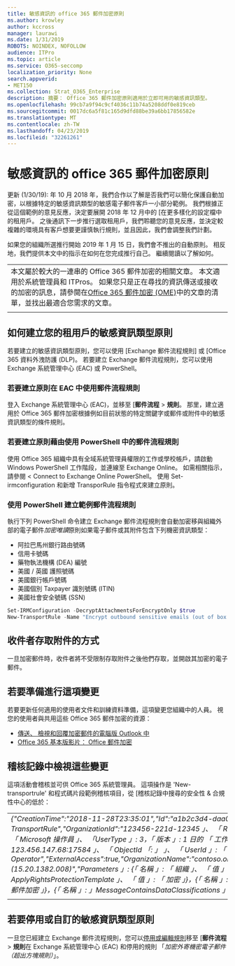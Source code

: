```yaml
---
title: 敏感資訊的 office 365 郵件加密原則
ms.author: krowley
author: kccross
manager: laurawi
ms.date: 1/31/2019
ROBOTS: NOINDEX, NOFOLLOW
audience: ITPro
ms.topic: article
ms.service: O365-seccomp
localization_priority: None
search.appverid:
- MET150
ms.collection: Strat_O365_Enterprise
description: 摘要： Office 365 郵件加密原則適用於立即可用的敏感資訊類型。
ms.openlocfilehash: 99cb7a9f94c9cf4036c11b74a5208ddf0e819ceb
ms.sourcegitcommit: 0017dc6a5f81c165d9dfd88be39a6bb17856582e
ms.translationtype: MT
ms.contentlocale: zh-TW
ms.lasthandoff: 04/23/2019
ms.locfileid: "32261261"
---
```

# <a name="office-365-message-encryption-policy-for-sensitive-information"></a>敏感資訊的 office 365 郵件加密原則

更新 (1/30/19): 年 10 月 2018 年，我們合作以了解是否我們可以簡化保護自動加密，以根據特定的敏感資訊類型的敏感電子郵件客戶一小部分範例。 我們根據正從這個範例的意見反應，決定要展開 2018 年 12 月中的 [在更多樣化的設定檔中的租用戶。 之後通訊下一步推行選取租用戶，我們聆聽您的意見反應，並決定較複雜的環境具有客戶想要更謹慎執行規則，並且因此，我們會調整我們計劃。

如果您的組織所選推行開始 2019 年 1 月 15 日，我們會不推出的自動原則。 相反地，我們提供本文中的指示在如何在您完成推行自己。 繼續閱讀以了解如何。

||
|:-----|
|本文屬於較大的一連串的 Office 365 郵件加密的相關文章。 本文適用於系統管理員和 ITPros。 如果您只是正在尋找的資訊傳送或接收的加密的訊息，請參閱在[Office 365 郵件加密 (OME)](ome.md)中的文章的清單，並找出最適合您需求的文章。 |
||

## <a name="how-to-create-the-sensitive-information-type-policy-for-your-tenant"></a>如何建立您的租用戶的敏感資訊類型原則

若要建立的敏感資訊類型原則，您可以使用 [Exchange 郵件流程規則] 或 [Office 365 資料外洩防護 (DLP)。 若要建立 Exchange 郵件流程規則，您可以使用 Exchange 系統管理中心 (EAC) 或 PowerShell。

### <a name="to-create-the-policy-by-using-mail-flow-rules-in-the-eac"></a>若要建立原則在 EAC 中使用郵件流程規則

登入 Exchange 系統管理中心 (EAC)，並移至 [**郵件流程** > **規則**。 那里，建立適用於 Office 365 郵件加密根據例如目前狀態的特定關鍵字或郵件或附件中的敏感資訊類型的條件規則。

### <a name="to-create-the-policy-by-using-mail-flow-rules-in-powershell"></a>若要建立原則藉由使用 PowerShell 中的郵件流程規則

使用 Office 365 組織中具有全域系統管理員權限的工作或學校帳戶，請啟動 Windows PowerShell 工作階段，並連線至 Exchange Online。 如需相關指示，請參閱 < <b0>Connect to Exchange Online PowerShell</b0>。 使用 Set-irmconfiguration 和新增 TransporRule 指令程式來建立原則。

### <a name="example-mail-flow-rule-created-with-powershell"></a>使用 PowerShell 建立範例郵件流程規則

執行下列 PowerShell 命令建立 Exchange 郵件流程規則會自動加密移與組織外部的電子郵件*加密唯讀*原則如果電子郵件或其附件包含下列機密資訊類型：

- 阿拉巴馬州銀行路由號碼
- 信用卡號碼
- 藥物執法機構 (DEA) 編號
- 美國 / 英國 護照號碼
- 美國銀行帳戶號碼
- 美國個別 Taxpayer 識別號碼 (ITIN)
- 美國社會安全號碼 (SSN)

```powershell
Set-IRMConfiguration -DecryptAttachmentsForEncryptOnly $true
New-TransportRule -Name "Encrypt outbound sensitive emails (out of box rule)" -SentToScope  NotInOrganization  -ApplyRightsProtectionTemplate "Encrypt" -MessageContainsDataClassifications @(@{Name="ABA Routing Number"; minCount="1"},@{Name="Credit Card Number"; minCount="1"},@{Name="Drug Enforcement Agency (DEA) Number"; minCount="1"},@{Name="U.S. / U.K. Passport Number"; minCount="1"},@{Name="U.S. Bank Account Number"; minCount="1"},@{Name="U.S. Individual Taxpayer Identification Number (ITIN)"; minCount="1"},@{Name="U.S. Social Security Number (SSN)"; minCount="1"}) -SenderNotificationType "NotifyOnly"
```

## <a name="how-recipients-access-attachments"></a>收件者存取附件的方式

一旦加密郵件時，收件者將不受限制存取附件之後他們存取，並開啟其加密的電子郵件。

## <a name="to-prepare-for-this-change"></a>若要準備進行這項變更

若要更新任何適用的使用者文件和訓練資料準備，這項變更您組織中的人員。 視您的使用者與共用這些 Office 365 郵件加密的資源：

- [傳送、 檢視和回覆加密郵件的電腦版 Outlook 中](https://support.office.com/article/send-view-and-reply-to-encrypted-messages-in-outlook-for-pc-eaa43495-9bbb-4fca-922a-df90dee51980)
- [Office 365 基本版影片： Office 郵件加密](https://youtu.be/CQR0cG_iEUc)

## <a name="view-these-changes-in-the-audit-log"></a>稽核記錄中檢視這些變更

這項活動會稽核並可供 Office 365 系統管理員。 這項操作是 'New-transportrule' 和程式碼片段範例稽核項目，從 [稽核記錄中搜尋的安全性 & 合規性中心的低於：

|     |
| --- |
| *{"CreationTime":"2018-11-28T23:35:01","Id":"a1b2c3d4-daa0-4c4f-a019-03a1234a1b0c","Operation":"New-TransportRule","OrganizationId":"123456-221d-12345 」、 「 RecordType 」: 1，「 ResultStatus":"True"，"UserKey 」: 「 Microsoft 操作員 」、 「UserType 」: 3，「 版本 」: 1 日的 「 工作負載 」: 「 Exchange 」、 「 ClientIP 「: 」 123.456.147.68:17584 」、 「 ObjectId 「: 」 」、 「 UserId 」: 「 Microsoft Operator","ExternalAccess":true,"OrganizationName":"contoso.onmicrosoft.com","OriginatingServer":"CY4PR13MBXXXX (15.20.1382.008)","Parameters 」: {「 名稱 」: 「 組織 」、 「 值 」:"123456 221 d-12346"{「 名稱 」: 「 ApplyRightsProtectionTemplate 」、 「 值 」: 「 加密 」}，{「 名稱 」: 「 名稱 」、 「 值 」: 」 （超出方塊規則） 的輸出機密電子郵件加密 」}，{「 名稱 」: 」MessageContainsDataClassifications 」...]等。* |
| |

## <a name="to-disable-or-customize-the-sensitive-information-types-policy"></a>若要停用或自訂的敏感資訊類型原則

一旦您已經建立 Exchange 郵件流程規則，您可以[停用或編輯規則](https://docs.microsoft.com/exchange/security-and-compliance/mail-flow-rules/manage-mail-flow-rules#enable-or-disable-a-mail-flow-rule)移至 [**郵件流程** > **規則**在 Exchange 系統管理中心 (EAC) 和停用的規則 「*加密外寄機密電子郵件 （超出方塊規則）*」。
